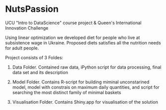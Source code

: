 # NutsPassion
UCU "Intro to DataScience" course project & Queen's International Innovation Challenge

Using linear optimization we developed diet for people who live at subsistence wage in Ukraine. Proposed diets satisfies all the nutrition needs for adult people.

Project consists of 3 Foldes:
1) Data Folder. Contained raw data, iPython script for data processing, final data set and its description

2) Model Folder.
Contains R-script for building miminal unconstarined model, model with constrais on maximum daily quantities, and script for searching the most distinct family of minimal baskets

3) Visualisation Folder.
Contains Shiny.app for visualisation of the solution


